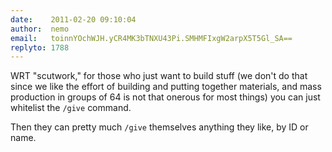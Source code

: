 ```yaml
---
date:    2011-02-20 09:10:04
author:  nemo
email:   toinnYOchWJH.yCR4MK3bTNXU43Pi.SMHMFIxgW2arpX5T5Gl_SA==
replyto: 1788
---
```


WRT "scutwork," for those who just want to build stuff (we don't do
that since we like the effort of building and putting together
materials, and mass production in groups of 64 is not that onerous for
most things) you can just whitelist the `/give` command.

Then they can pretty much `/give` themselves anything they like, by ID or name.
